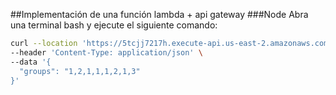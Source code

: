 ##Implementación de una función lambda + api gateway
###Node
Abra una terminal bash y ejecute el siguiente comando:

```bash
curl --location 'https://5tcjj7217h.execute-api.us-east-2.amazonaws.com/default/handle-groups' \
--header 'Content-Type: application/json' \
--data '{
  "groups": "1,2,1,1,1,2,1,3"
}'
```